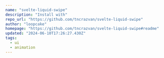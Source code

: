 ```yaml
---
name: "svelte-liquid-swipe"
description: "Install with"
repo_url: "https://github.com/tncrazvan/svelte-liquid-swipe"
author: "loopcake"
homepage: "https://github.com/tncrazvan/svelte-liquid-swipe#readme"
updated: "2024-06-10T17:26:27.430Z"
tags: 
  - ui
  - animation
---
```


